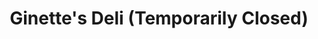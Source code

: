 ---
title: "Ginette's Deli (Temporarily Closed)"
url: /budd-lake/ginettes-deli-temporarily-closed/
shop: Feinkost
---